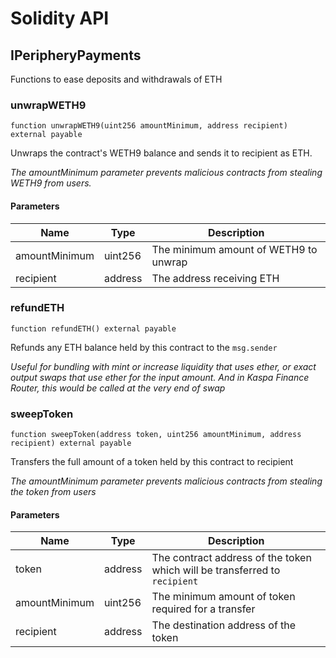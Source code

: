 # Solidity API

## IPeripheryPayments

Functions to ease deposits and withdrawals of ETH

### unwrapWETH9

```solidity
function unwrapWETH9(uint256 amountMinimum, address recipient) external payable
```

Unwraps the contract's WETH9 balance and sends it to recipient as ETH.

_The amountMinimum parameter prevents malicious contracts from stealing WETH9 from users._

#### Parameters

| Name | Type | Description |
| ---- | ---- | ----------- |
| amountMinimum | uint256 | The minimum amount of WETH9 to unwrap |
| recipient | address | The address receiving ETH |

### refundETH

```solidity
function refundETH() external payable
```

Refunds any ETH balance held by this contract to the `msg.sender`

_Useful for bundling with mint or increase liquidity that uses ether, or exact output swaps
that use ether for the input amount. And in Kaspa Finance Router, this would be called 
at the very end of swap_

### sweepToken

```solidity
function sweepToken(address token, uint256 amountMinimum, address recipient) external payable
```

Transfers the full amount of a token held by this contract to recipient

_The amountMinimum parameter prevents malicious contracts from stealing the token from users_

#### Parameters

| Name | Type | Description |
| ---- | ---- | ----------- |
| token | address | The contract address of the token which will be transferred to `recipient` |
| amountMinimum | uint256 | The minimum amount of token required for a transfer |
| recipient | address | The destination address of the token |

